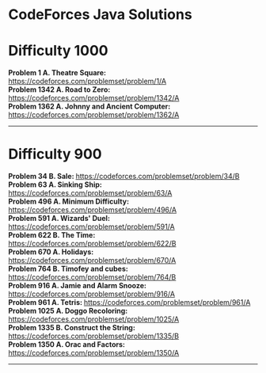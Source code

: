 # CodeForces Java Solutions

# Difficulty 1000

<strong>Problem 1 A. Theatre Square: </strong> https://codeforces.com/problemset/problem/1/A 
<br>
<strong>Problem 1342 A. Road to Zero: </strong> https://codeforces.com/problemset/problem/1342/A 
<br>
<strong>Problem 1362 A. Johnny and Ancient Computer: </strong> https://codeforces.com/problemset/problem/1362/A 
<br>

----------------------------------------------------------------------------------------------------------------

# Difficulty 900

<strong>Problem 34 B. Sale: </strong> https://codeforces.com/problemset/problem/34/B 
<br>
<strong>Problem 63 A. Sinking Ship: </strong> https://codeforces.com/problemset/problem/63/A 
<br>
<strong>Problem 496 A. Minimum Difficulty: </strong> https://codeforces.com/problemset/problem/496/A 
<br>
<strong>Problem 591 A. Wizards' Duel: </strong> https://codeforces.com/problemset/problem/591/A 
<br>
<strong>Problem 622 B. The Time: </strong> https://codeforces.com/problemset/problem/622/B 
<br>
<strong>Problem 670 A. Holidays: </strong> https://codeforces.com/problemset/problem/670/A 
<br>
<strong>Problem 764 B. Timofey and cubes: </strong> https://codeforces.com/problemset/problem/764/B 
<br>
<strong>Problem 916 A. Jamie and Alarm Snooze: </strong> https://codeforces.com/problemset/problem/916/A 
<br>
<strong>Problem 961 A. Tetris: </strong> https://codeforces.com/problemset/problem/961/A 
<br>
<strong>Problem 1025 A. Doggo Recoloring: </strong> https://codeforces.com/problemset/problem/1025/A 
<br>
<strong>Problem 1335 B. Construct the String: </strong> https://codeforces.com/problemset/problem/1335/B 
<br>
<strong>Problem 1350 A. Orac and Factors: </strong> https://codeforces.com/problemset/problem/1350/A 
<br>

----------------------------------------------------------------------------------------------------------------
